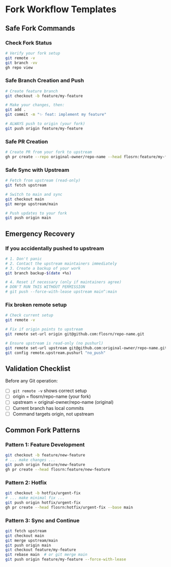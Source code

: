 # Fork Workflow Templates

## Safe Fork Commands

### Check Fork Status
```bash
# Verify your fork setup
git remote -v
git branch -vv
gh repo view
```

### Safe Branch Creation and Push
```bash
# Create feature branch
git checkout -b feature/my-feature

# Make your changes, then:
git add .
git commit -m "✨ feat: implement my feature"

# ALWAYS push to origin (your fork)
git push origin feature/my-feature
```

### Safe PR Creation
```bash
# Create PR from your fork to upstream
gh pr create --repo original-owner/repo-name --head flosrn:feature/my-feature --base main
```

### Safe Sync with Upstream
```bash
# Fetch from upstream (read-only)
git fetch upstream

# Switch to main and sync
git checkout main
git merge upstream/main

# Push updates to your fork
git push origin main
```

## Emergency Recovery

### If you accidentally pushed to upstream
```bash
# 1. Don't panic
# 2. Contact the upstream maintainers immediately
# 3. Create a backup of your work
git branch backup-$(date +%s)

# 4. Reset if necessary (only if maintainers agree)
# DON'T RUN THIS WITHOUT PERMISSION
# git push --force-with-lease upstream main^:main
```

### Fix broken remote setup
```bash
# Check current setup
git remote -v

# Fix if origin points to upstream
git remote set-url origin git@github.com:flosrn/repo-name.git

# Ensure upstream is read-only (no pushurl)
git remote set-url upstream git@github.com:original-owner/repo-name.git
git config remote.upstream.pushurl "no_push"
```

## Validation Checklist

Before any Git operation:
- [ ] `git remote -v` shows correct setup
- [ ] origin = flosrn/repo-name (your fork)  
- [ ] upstream = original-owner/repo-name (original)
- [ ] Current branch has local commits
- [ ] Command targets origin, not upstream

## Common Fork Patterns

### Pattern 1: Feature Development
```bash
git checkout -b feature/new-feature
# ... make changes ...
git push origin feature/new-feature
gh pr create --head flosrn:feature/new-feature
```

### Pattern 2: Hotfix
```bash
git checkout -b hotfix/urgent-fix
# ... make minimal fix ...
git push origin hotfix/urgent-fix
gh pr create --head flosrn:hotfix/urgent-fix --base main
```

### Pattern 3: Sync and Continue
```bash
git fetch upstream
git checkout main  
git merge upstream/main
git push origin main
git checkout feature/my-feature
git rebase main  # or git merge main
git push origin feature/my-feature --force-with-lease
```